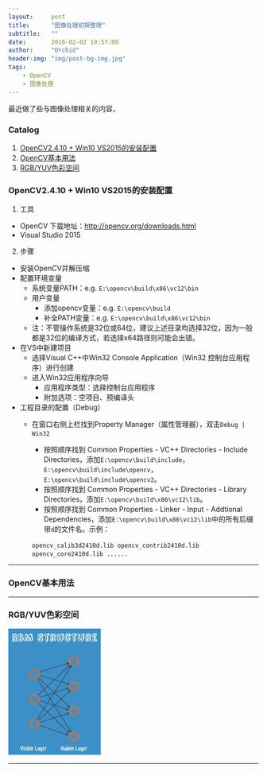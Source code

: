 ```yaml
---
layout:     post
title:      "图像处理初探整理"
subtitle:   ""
date:       2016-02-02 19:57:00
author:     "Orchid"
header-img: "img/post-bg-img.jpg"
tags:
    - OpenCV
    - 图像处理
---
```

<script type="text/javascript" src="http://cdn.mathjax.org/mathjax/latest/MathJax.js?config=default"></script>

最近做了些与图像处理相关的内容，

### Catalog

1.  [OpenCV2.4.10 + Win10 VS2015的安装配置](#opencv2410-win10-vs2015)
2.  [OpenCV基本用法](#opencv)
3.  [RGB/YUV色彩空间](#rgbyuv)

### OpenCV2.4.10 + Win10 VS2015的安装配置

1. 工具
- OpenCV 下载地址：http://opencv.org/downloads.html
- Visual Studio 2015

2. 步骤
- 安装OpenCV并解压缩
- 配置环境变量
	+ 系统变量PATH：e.g. `E:\opencv\build\x86\vc12\bin`
	+ 用户变量
		* 添加opencv变量：e.g. `E:\opencv\build`
		* 补全PATH变量：e.g. `E:\opencv\build\x86\vc12\bin`
	+ 注：不管操作系统是32位或64位，建议上述目录均选择32位，因为一般都是32位的编译方式，若选择x64路径则可能会出错。
- 在VS中新建项目
	+ 选择Visual C++中Win32 Console Application（Win32 控制台应用程序）进行创建
	+ 进入Win32应用程序向导
		* 应用程序类型：选择控制台应用程序
		* 附加选项：空项目、预编译头
- 工程目录的配置（Debug）
	+ 在窗口右侧上栏找到Property Manager（属性管理器），双击`Debug | Win32`
		* 按照顺序找到 Common Properties - VC++ Directories - Include Directories，添加`E:\opencv\build\include`，`E:\opencv\build\include\opencv`，`E:\opencv\build\include\opencv2`。
		* 按照顺序找到 Common Properties - VC++ Directories - Library Directories，添加`E:\opencv\build\x86\vc12\lib`。
		* 按照顺序找到 Common Properties - Linker - Input - Addtional Dependencies，添加`E:\opencv\build\x86\vc12\lib`中的所有后缀带`d`的文件名。示例：

		``
		opencv_calib3d2410d.lib
		opencv_contrib2410d.lib
		opencv_core2410d.lib
		......
		``


---

### OpenCV基本用法


---

### RGB/YUV色彩空间

![img](/img/in-post/post-DLS/RBM_structure.png)

---